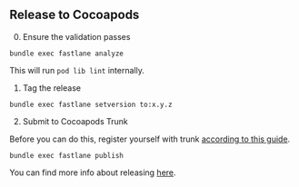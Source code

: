 ## Release to Cocoapods

0. Ensure the validation passes

`bundle exec fastlane analyze`

This will run `pod lib lint` internally.

1. Tag the release

`bundle exec fastlane setversion to:x.y.z`

2. Submit to Cocoapods Trunk

Before you can do this, register yourself with trunk [according to this guide][1].

`bundle exec fastlane publish`

You can find more info about releasing [here][2].


[1]: https://guides.cocoapods.org/making/getting-setup-with-trunk.html#getting-started
[2]: https://guides.cocoapods.org/making/making-a-cocoapod.html
